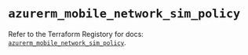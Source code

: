 # `azurerm_mobile_network_sim_policy`

Refer to the Terraform Registory for docs: [`azurerm_mobile_network_sim_policy`](https://www.terraform.io/docs/providers/azurerm/r/mobile_network_sim_policy).

